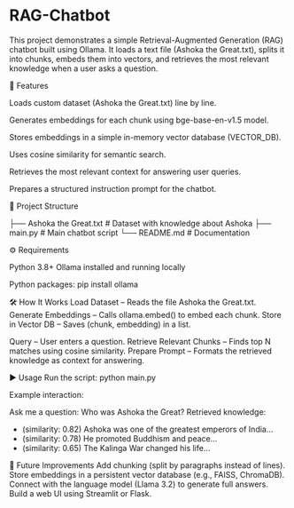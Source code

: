 # RAG-Chatbot
This project demonstrates a simple Retrieval-Augmented Generation (RAG) chatbot built using Ollama. It loads a text file (Ashoka the Great.txt), splits it into chunks, embeds them into vectors, and retrieves the most relevant knowledge when a user asks a question.

🚀 Features

Loads custom dataset (Ashoka the Great.txt) line by line.

Generates embeddings for each chunk using bge-base-en-v1.5 model.

Stores embeddings in a simple in-memory vector database (VECTOR_DB).

Uses cosine similarity for semantic search.

Retrieves the most relevant context for answering user queries.

Prepares a structured instruction prompt for the chatbot.

📂 Project Structure

├── Ashoka the Great.txt    # Dataset with knowledge about Ashoka
├── main.py                 # Main chatbot script
└── README.md               # Documentation

⚙️ Requirements

Python 3.8+
Ollama installed and running locally

Python packages:
pip install ollama

🛠️ How It Works
Load Dataset – Reads the file Ashoka the Great.txt.
Generate Embeddings – Calls ollama.embed() to embed each chunk.
Store in Vector DB – Saves (chunk, embedding) in a list.

Query – User enters a question.
Retrieve Relevant Chunks – Finds top N matches using cosine similarity.
Prepare Prompt – Formats the retrieved knowledge as context for answering.

▶️ Usage
Run the script:
python main.py


Example interaction:

Ask me a question: Who was Ashoka the Great?
Retrieved knowledge:
 - (similarity: 0.82) Ashoka was one of the greatest emperors of India...
 - (similarity: 0.78) He promoted Buddhism and peace...
 - (similarity: 0.65) The Kalinga War changed his life...

🔮 Future Improvements
Add chunking (split by paragraphs instead of lines).
Store embeddings in a persistent vector database (e.g., FAISS, ChromaDB).
Connect with the language model (Llama 3.2) to generate full answers.
Build a web UI using Streamlit or Flask.
